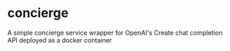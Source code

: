 # concierge
A simple concierge service wrapper for OpenAI's Create chat completion API deployed as a docker container
